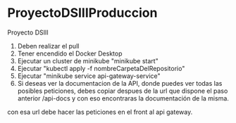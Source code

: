 # ProyectoDSIIIProduccion
Proyecto DSIII

1. Deben realizar el pull
2. Tener encendido el Docker Desktop
3. Ejecutar un cluster de minikube "minikube start"
4. Ejecutar "kubectl apply -f nombreCarpetaDelRepositorio"
5. Ejecutar "minikube service api-gateway-service"
6. Si deseas ver la documentacion de la API, donde puedes ver todas las posibles peticiones, debes copiar despues de la url que dispone el paso anterior /api-docs y con eso encontraras la documentación de la misma.
   
con esa url debe hacer las peticiones en el front al api gateway.
